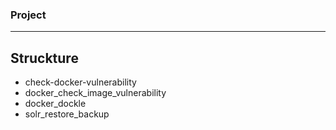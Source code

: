 ### Project
---

## Struckture
- check-docker-vulnerability
- docker_check_image_vulnerability
- docker_dockle
- solr_restore_backup 
